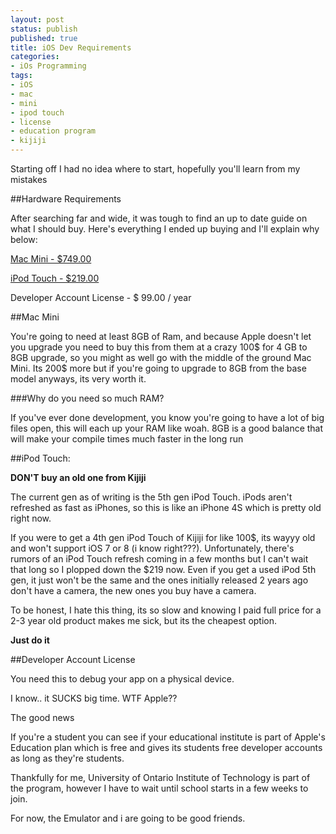 ```yaml
---
layout: post
status: publish
published: true
title: iOS Dev Requirements
categories:
- iOs Programming
tags:
- iOS
- mac
- mini
- ipod touch
- license
- education program
- kijiji
---
```

Starting off I had no idea where to start, hopefully you'll learn from my mistakes

##Hardware Requirements

After searching far and wide, it was tough to find an up to date guide
on what I should buy. Here's everything I ended up buying and I'll
explain why below:

[Mac Mini - $749.00](http://store.apple.com/ca/buy-mac/mac-mini "Mac Mini")

[iPod Touch - $219.00](http://store.apple.com/ca/buy-ipod/ipod-touch/16gb-space-grey "ipod touch 16GB")

Developer Account License - $ 99.00 / year
 
##Mac Mini

You're going to need at least 8GB of Ram, and because Apple doesn't let
you upgrade you need to buy this from them at a crazy 100$ for 4 GB to
8GB upgrade, so you might as well go with the middle of the ground Mac
Mini. Its 200$ more but if you're going to upgrade to 8GB from the base
model anyways, its very worth it.

###Why do you need so much RAM?

If you've ever done development, you know you're going to have a lot of
big files open, this will each up your RAM like woah. 8GB is a good
balance that will make your compile times much faster in the long run

##iPod Touch:

**DON'T buy an old one from Kijiji**

The current gen as of writing is the 5th gen iPod Touch. iPods aren't
refreshed as fast as iPhones, so this is like an iPhone 4S which is
pretty old right now. 

If you were to get a 4th gen iPod Touch of Kijiji
for like 100\$, its wayyy old and won't support iOS 7 or 8 (i know
right???). Unfortunately, there's rumors of an iPod Touch refresh coming
in a few months but I can't wait that long so I plopped down the \$219
now. Even if you get a used iPod 5th gen, it just won't be the same and
the ones initially released 2 years ago don't have a camera, the new
ones you buy have a camera.

To be honest, I hate this thing, its so slow and knowing I paid full
price for a 2-3 year old product makes me sick, but its the cheapest
option.

**Just do it**

##Developer Account License

You need this to debug your app on a physical device.

I know.. it SUCKS big time. WTF Apple??

The good news

If you're a student you can see if your educational institute is part of
Apple's Education plan which is free and gives its students free
developer accounts as long as they're students.

Thankfully for me, University of Ontario Institute of Technology is part
of the program, however I have to wait until school starts in a few
weeks to join.

For now, the Emulator and i are going to be good friends.

